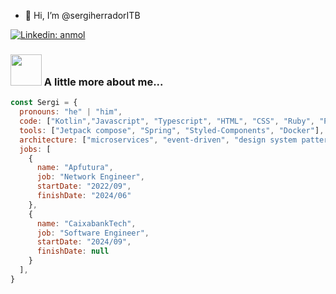 - 👋 Hi, I’m @sergiherradorITB

[![Linkedin: anmol](https://img.shields.io/badge/-sergiherrador-blue?style=flat-square&logo=Linkedin&logoColor=white&link=https://www.linkedin.com/in/sergi-herrador-d%C3%ADaz/)]([https://www.linkedin.com/in/anmol098/](https://www.linkedin.com/in/sergi-herrador-d%C3%ADaz/))

### <img src="https://media.giphy.com/media/VgCDAzcKvsR6OM0uWg/giphy.gif" width="50"> A little more about me...  

```javascript
const Sergi = {
  pronouns: "he" | "him",
  code: ["Kotlin","Javascript", "Typescript", "HTML", "CSS", "Ruby", "Python", "Java"],
  tools: ["Jetpack compose", "Spring", "Styled-Components", "Docker"],
  architecture: ["microservices", "event-driven", "design system pattern"],
  jobs: [
    {
      name: "Apfutura",
      job: "Network Engineer",
      startDate: "2022/09",
      finishDate: "2024/06"
    },
    {
      name: "CaixabankTech",
      job: "Software Engineer",
      startDate: "2024/09",
      finishDate: null
    }
  ],
}
```
